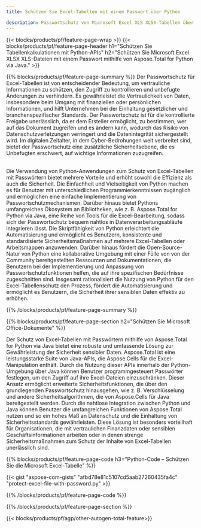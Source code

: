 ```yaml
---
title: Schützen Sie Excel-Tabellen mit einem Passwort über Python 

description: Passwortschutz von Microsoft Excel XLS XLSX-Tabellen über die Python-Anwendung. Passwort ganz einfach anwenden.
---
```


{{< blocks/products/pf/feature-page-wrap >}}
{{< blocks/products/pf/feature-page-header h1="Schützen Sie Tabellenkalkulationen mit Python-APIs" h2="Schützen Sie Microsoft Excel XLSX XLS-Dateien mit einem Passwort mithilfe von Aspose.Total for Python via Java." >}}

{{% blocks/products/pf/feature-page-summary %}}
Der Passwortschutz für Excel-Tabellen ist von entscheidender Bedeutung, um vertrauliche Informationen zu schützen, den Zugriff zu kontrollieren und unbefugte Änderungen zu verhindern. Es gewährleistet die Vertraulichkeit von Daten, insbesondere beim Umgang mit finanziellen oder persönlichen Informationen, und hilft Unternehmen bei der Einhaltung gesetzlicher und branchenspezifischer Standards. Der Passwortschutz ist für die kontrollierte Freigabe unerlässlich, da er dem Ersteller ermöglicht, zu bestimmen, wer auf das Dokument zugreifen und es ändern kann, wodurch das Risiko von Datenschutzverletzungen verringert und die Datenintegrität sichergestellt wird. Im digitalen Zeitalter, in dem Cyber-Bedrohungen weit verbreitet sind, bietet der Passwortschutz eine zusätzliche Sicherheitsebene, die es Unbefugten erschwert, auf wichtige Informationen zuzugreifen. <br /><br />

Die Verwendung von Python-Anwendungen zum Schutz von Excel-Tabellen mit Passwörtern bietet mehrere Vorteile und erhöht sowohl die Effizienz als auch die Sicherheit. Die Einfachheit und Vielseitigkeit von Python machen es für Benutzer mit unterschiedlichen Programmierkenntnissen zugänglich und ermöglichen eine einfache Implementierung von Passwortschutzmechanismen. Darüber hinaus bietet Pythons umfangreiches Ökosystem an Bibliotheken, wie z. B. Aspose.Total for Python via Java, eine Reihe von Tools für die Excel-Bearbeitung, sodass sich der Passwortschutz bequem nahtlos in Datenverarbeitungsabläufe integrieren lässt. Die Skriptfähigkeit von Python erleichtert die Automatisierung und ermöglicht es Benutzern, konsistente und standardisierte Sicherheitsmaßnahmen auf mehrere Excel-Tabellen oder Arbeitsmappen anzuwenden. Darüber hinaus fördert die Open-Source-Natur von Python eine kollaborative Umgebung mit einer Fülle von von der Community bereitgestellten Ressourcen und Dokumentationen, die Benutzern bei der Implementierung und Anpassung von Passwortschutzfunktionen helfen, die auf ihre spezifischen Bedürfnisse zugeschnitten sind. Insgesamt rationalisiert die Nutzung von Python für den Excel-Tabellenschutz den Prozess, fördert die Automatisierung und ermöglicht es Benutzern, die Sicherheit ihrer sensiblen Daten effektiv zu erhöhen.

{{% /blocks/products/pf/feature-page-summary  %}}



{{% blocks/products/pf/feature-page-section  h2="Schützen Sie Microsoft Office-Dokumente" %}}

Der Schutz von Excel-Tabellen mit Passwörtern mithilfe von Aspose.Total for Python via Java bietet eine robuste und umfassende Lösung zur Gewährleistung der Sicherheit sensibler Daten. Aspose.Total ist eine leistungsstarke Suite von Java-APIs, die Aspose.Cells für die Excel-Manipulation enthält. Durch die Nutzung dieser APIs innerhalb der Python-Umgebung über Java können Benutzer programmgesteuert Passwörter festlegen, um den Zugriff auf ihre Excel-Dateien einzuschränken. Dieser Ansatz ermöglicht erweiterte Sicherheitsfunktionen, die über den grundlegenden Passwortschutz hinausgehen, wie z. B. Verschlüsselung und andere Sicherheitsalgorithmen, die von Aspose.Cells für Java bereitgestellt werden. Durch die nahtlose Integration zwischen Python und Java können Benutzer die umfangreichen Funktionen von Aspose.Total nutzen und so ein hohes Maß an Datenschutz und die Einhaltung von Sicherheitsstandards gewährleisten. Diese Lösung ist besonders vorteilhaft für Organisationen, die mit vertraulichen Finanzdaten oder sensiblen Geschäftsinformationen arbeiten oder in denen strenge Sicherheitsmaßnahmen zum Schutz der Inhalte von Excel-Tabellen unerlässlich sind.

{{% blocks/products/pf/feature-page-code h3="Python-Code – Schützen Sie die Microsoft Excel-Tabelle" %}}

{{< gist "aspose-com-gists" "afbd78e81c5107cd5aab27260435fa4c" "protect-excel-file-with-password.py" >}}

{{% /blocks/products/pf/feature-page-code  %}}

{{% /blocks/products/pf/feature-page-section %}}

{{< blocks/products/pf/agp/other-autogen-total-feature>}}
